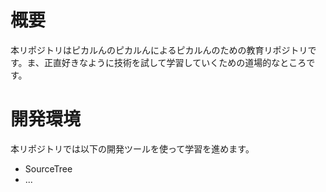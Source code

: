 # 概要
本リポジトリはピカルんのピカルんによるピカルんのための教育リポジトリです。ま、正直好きなように技術を試して学習していくための道場的なところです。

# 開発環境
本リポジトリでは以下の開発ツールを使って学習を進めます。

* SourceTree
* ...
